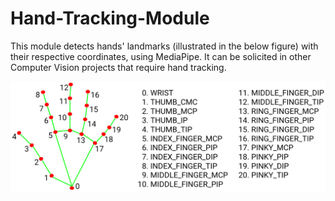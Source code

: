 # Hand-Tracking-Module
This module detects hands' landmarks (illustrated in the below figure) with their respective coordinates, using MediaPipe. It can be solicited in other Computer Vision projects that require hand tracking.

![Hand Landmarks](hand_landmarks.png)
